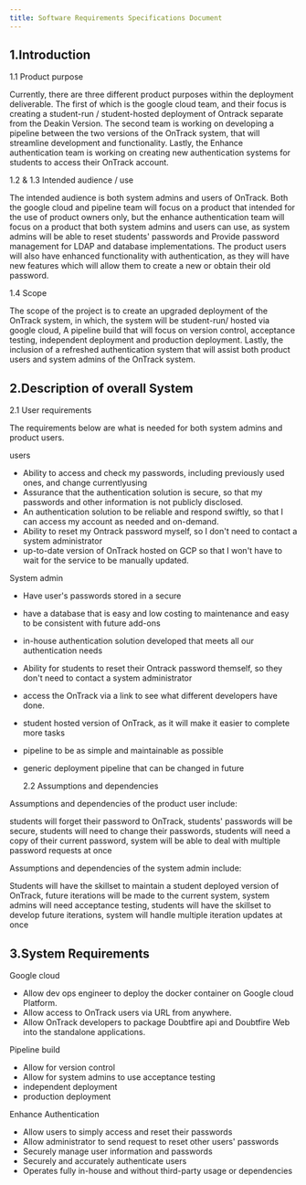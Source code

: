 ```yaml
---
title: Software Requirements Specifications Document
---
```


## 1.Introduction

1.1 Product purpose

Currently, there are three different product purposes within the deployment deliverable. The first
of which is the google cloud team, and their focus is creating a student-run / student-hosted
deployment of Ontrack separate from the Deakin Version. The second team is working on developing a
pipeline between the two versions of the OnTrack system, that will streamline development and
functionality. Lastly, the Enhance authentication team is working on creating new authentication
systems for students to access their OnTrack account.

1.2 &amp; 1.3 Intended audience / use

The intended audience is both system admins and users of OnTrack. Both the google cloud and pipeline
team will focus on a product that intended for the use of product owners only, but the enhance
authentication team will focus on a product that both system admins and users can use, as system
admins will be able to reset students&#39; passwords and Provide password management for LDAP and
database implementations. The product users will also have enhanced functionality with
authentication, as they will have new features which will allow them to create a new or obtain their
old password.

1.4 Scope

The scope of the project is to create an upgraded deployment of the OnTrack system, in which, the
system will be student-run/ hosted via google cloud, A pipeline build that will focus on version
control, acceptance testing, independent deployment and production deployment. Lastly, the inclusion
of a refreshed authentication system that will assist both product users and system admins of the
OnTrack system.

## 2.Description of overall System

2.1 User requirements

The requirements below are what is needed for both system admins and product users.

users

- Ability to access and check my passwords, including previously used ones, and change
  currentlyusing
- Assurance that the authentication solution is secure, so that my passwords and other information
  is not publicly disclosed.
- An authentication solution to be reliable and respond swiftly, so that I can access my account as
  needed and on-demand.
- Ability to reset my Ontrack password myself, so I don&#39;t need to contact a system administrator
- up-to-date version of OnTrack hosted on GCP so that I won&#39;t have to wait for the service to be
  manually updated.

System admin

- Have user&#39;s passwords stored in a secure
- have a database that is easy and low costing to maintenance and easy to be consistent with future
  add-ons
- in-house authentication solution developed that meets all our authentication needs
- Ability for students to reset their Ontrack password themself, so they don&#39;t need to contact a
  system administrator
- access the OnTrack via a link to see what different developers have done.
- student hosted version of OnTrack, as it will make it easier to complete more tasks
- pipeline to be as simple and maintainable as possible
- generic deployment pipeline that can be changed in future

  2.2 Assumptions and dependencies

Assumptions and dependencies of the product user include:

students will forget their password to OnTrack, students&#39; passwords will be secure, students
will need to change their passwords, students will need a copy of their current password, system
will be able to deal with multiple password requests at once

Assumptions and dependencies of the system admin include:

Students will have the skillset to maintain a student deployed version of OnTrack, future iterations
will be made to the current system, system admins will need acceptance testing, students will have
the skillset to develop future iterations, system will handle multiple iteration updates at once

## 3.System Requirements

Google cloud

- Allow dev ops engineer to deploy the docker container on Google cloud Platform.
- Allow access to OnTrack users via URL from anywhere.
- Allow OnTrack developers to package Doubtfire api and Doubtfire Web into the standalone
  applications.

Pipeline build

- Allow for version control
- Allow for system admins to use acceptance testing
- independent deployment
- production deployment

Enhance Authentication

- Allow users to simply access and reset their passwords
- Allow administrator to send request to reset other users&#39; passwords
- Securely manage user information and passwords
- Securely and accurately authenticate users
- Operates fully in-house and without third-party usage or dependencies
